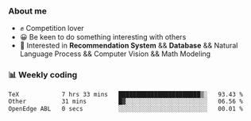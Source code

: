 ### About me

- ✊ Competition lover
- 😀 Be keen to do something interesting with others
- 🎈 Interested in **Recommendation System** && **Database** && Natural Language Process && Computer Vision && Math Modeling


### 📊 Weekly coding
<!--START_SECTION:waka-->

```txt
TeX            7 hrs 33 mins   ███████████████████████▒░   93.43 %
Other          31 mins         █▓░░░░░░░░░░░░░░░░░░░░░░░   06.56 %
OpenEdge ABL   0 secs          ░░░░░░░░░░░░░░░░░░░░░░░░░   00.01 %
```

<!--END_SECTION:waka-->
